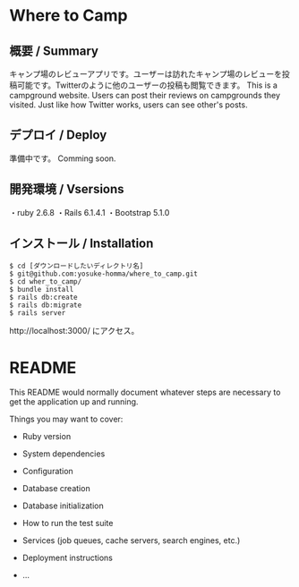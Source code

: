 # Where to Camp

## 概要 / Summary

キャンプ場のレビューアプリです。ユーザーは訪れたキャンプ場のレビューを投稿可能です。Twitterのように他のユーザーの投稿も閲覧できます。
This is a campground website. Users can post their reviews on campgrounds they visited. Just like how Twitter works, users can see other's posts.

## デプロイ / Deploy

準備中です。
Comming soon.

## 開発環境 / Vsersions

・ruby 2.6.8 ・Rails 6.1.4.1 ・Bootstrap 5.1.0

## インストール / Installation

```
$ cd [ダウンロードしたいディレクトリ名]
$ git@github.com:yosuke-homma/where_to_camp.git
$ cd wher_to_camp/
$ bundle install
$ rails db:create
$ rails db:migrate
$ rails server
```
http://localhost:3000/ にアクセス。




# README

This README would normally document whatever steps are necessary to get the
application up and running.

Things you may want to cover:

* Ruby version

* System dependencies

* Configuration

* Database creation

* Database initialization

* How to run the test suite

* Services (job queues, cache servers, search engines, etc.)

* Deployment instructions

* ...

